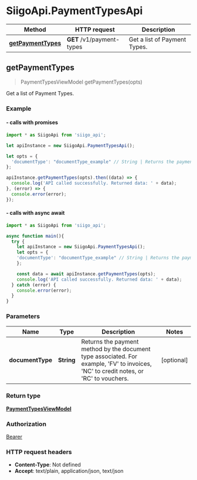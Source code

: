 # SiigoApi.PaymentTypesApi

Method | HTTP request | Description
------------- | ------------- | -------------
[**getPaymentTypes**](PaymentTypesApi.md#getPaymentTypes) | **GET** /v1/payment-types | Get a list of Payment Types.




## getPaymentTypes

> PaymentTypesViewModel getPaymentTypes(opts)

Get a list of Payment Types.

### Example

#### - calls with promises

```javascript
import * as SiigoApi from 'siigo_api';

let apiInstance = new SiigoApi.PaymentTypesApi();

let opts = {
  'documentType': "documentType_example" // String | Returns the payment method by the document type associated. For example, 'FV' to invoices, 'NC' to credit notes, or 'RC' to vouchers.
};

apiInstance.getPaymentTypes(opts).then((data) => {
  console.log('API called successfully. Returned data: ' + data);
}, (error) => {
  console.error(error);
});
```
#### - calls with async await

```javascript
import * as SiigoApi from 'siigo_api';

async function main(){
  try {
    let apiInstance = new SiigoApi.PaymentTypesApi();
    let opts = {
    'documentType': "documentType_example" // String | Returns the payment method by the document type associated. For example, 'FV' to invoices, 'NC' to credit notes, or 'RC' to vouchers.
    };

    const data = await apiInstance.getPaymentTypes(opts);
    console.log('API called successfully. Returned data: ' + data);
  } catch (error) {
    console.error(error);
  }
}
```


### Parameters


Name | Type | Description  | Notes
------------- | ------------- | ------------- | -------------
 **documentType** | **String**| Returns the payment method by the document type associated. For example, &#39;FV&#39; to invoices, &#39;NC&#39; to credit notes, or &#39;RC&#39; to vouchers. | [optional] 

### Return type

[**PaymentTypesViewModel**](PaymentTypesViewModel.md)

### Authorization

[Bearer](../README.md#Bearer)

### HTTP request headers

- **Content-Type**: Not defined
- **Accept**: text/plain, application/json, text/json

